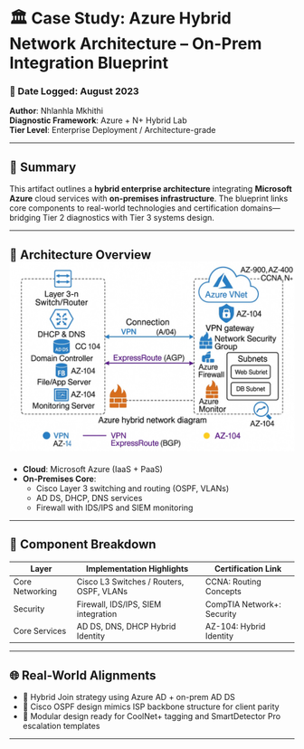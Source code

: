 # 🏛️ Case Study: Azure Hybrid Network Architecture – On-Prem Integration Blueprint

### 📅 Date Logged: August 2023 
**Author**: Nhlanhla Mkhithi  
**Diagnostic Framework**: Azure + N+ Hybrid Lab  
**Tier Level**: Enterprise Deployment / Architecture-grade

---

## 🧠 Summary

This artifact outlines a **hybrid enterprise architecture** integrating **Microsoft Azure** cloud services with **on-premises infrastructure**. The blueprint links core components to real-world technologies and certification domains—bridging Tier 2 diagnostics with Tier 3 systems design.

---

## 🧭 Architecture Overview ![🧩 Architecture Overview](https://raw.githubusercontent.com/MkhithiAzureNet/Azure-projects/main/Enterprise-Deployments/Contoso-Migration/Network-Diagrams/architecture.jpg)

- **Cloud**: Microsoft Azure (IaaS + PaaS)
- **On-Premises Core**:
  - Cisco Layer 3 switching and routing (OSPF, VLANs)
  - AD DS, DHCP, DNS services
  - Firewall with IDS/IPS and SIEM monitoring

---

## 🧩 Component Breakdown

| Layer            | Implementation Highlights                   | Certification Link       |
|------------------|----------------------------------------------|---------------------------|
| Core Networking  | Cisco L3 Switches / Routers, OSPF, VLANs     | CCNA: Routing Concepts   |
| Security         | Firewall, IDS/IPS, SIEM integration          | CompTIA Network+: Security |
| Core Services    | AD DS, DNS, DHCP Hybrid Identity             | AZ-104: Hybrid Identity  |

---

## 🌐 Real-World Alignments

- 🔄 Hybrid Join strategy using Azure AD + on-prem AD DS  
- 📡 Cisco OSPF design mimics ISP backbone structure for client parity  
- 🧠 Modular design ready for CoolNet+ tagging and SmartDetector Pro escalation templates

---



